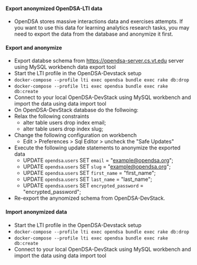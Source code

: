 #### Export anonymized OpenDSA-LTI data

- OpenDSA stores massive interactions data and exercises attempts. If you want to use this data for learning analytics research tasks, you may need to export the data from the database and anonymize it first.

#### Export and anonymize

- Export databse schema from https://opendsa-server.cs.vt.edu server using MySQL workbench data export tool
- Start the LTI profile in the OpenDSA-Devstack setup
- `docker-compose --profile lti exec opendsa bundle exec rake db:drop`
- `docker-compose --profile lti exec opendsa bundle exec rake db:create`
- Connect to your local OpenDSA-DevStack using MySQL workbench and import the data using data import tool
- On OpenDSA-DevStack database do the follwoing:
- Relax the following constraints
    + alter table users drop index email;
    + alter table users drop index slug;
- Change the following configuration on workbench
    + Edit > Preferences > Sql Editor > uncheck the "Safe Updates"
- Execute the following update statements to anonymize the exported data
    + UPDATE `opendsa`.`users` SET `email` = "example@opendsa.org";
    + UPDATE `opendsa`.`users` SET `slug` = "example@opendsa.org";
    + UPDATE `opendsa`.`users` SET `first_name` = "first_name";
    + UPDATE `opendsa`.`users` SET `last_name` = "last_name";
    + UPDATE `opendsa`.`users` SET `encrypted_password` = "encrypted_password";
- Re-export the anynomized schema from OpenDSA-DevStack.

#### Import anonymized data
- Start the LTI profile in the OpenDSA-Devstack setup
- `docker-compose --profile lti exec opendsa bundle exec rake db:drop`
- `docker-compose --profile lti exec opendsa bundle exec rake db:create`
- Connect to your local OpenDSA-DevStack using MySQL workbench and import the data using data import tool
